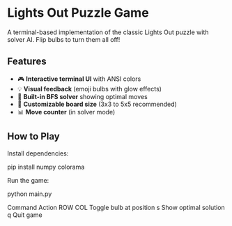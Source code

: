 # Lights Out Puzzle Game

A terminal-based implementation of the classic Lights Out puzzle with solver AI. Flip bulbs to turn them all off!

## Features

- 🎮 **Interactive terminal UI** with ANSI colors
- 💡 **Visual feedback** (emoji bulbs with glow effects)
- 🤖 **Built-in BFS solver** showing optimal moves
- 🔧 **Customizable board size** (3x3 to 5x5 recommended)
- 📊 **Move counter** (in solver mode)

## How to Play
Install dependencies:

pip install numpy colorama

Run the game:

python main.py

Command	Action
ROW COL	Toggle bulb at position
s	Show optimal solution
q	Quit game

